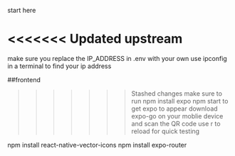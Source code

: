 start here

<<<<<<< Updated upstream
=======
make sure you replace the IP_ADDRESS in .env with your own
use ipconfig in a terminal to find your ip address

##frontend
>>>>>>> Stashed changes
make sure to run npm install expo
npm start to get expo to appear
download expo-go on your moblie device and scan the QR code
use r to reload for quick testing

npm install react-native-vector-icons
npm install expo-router